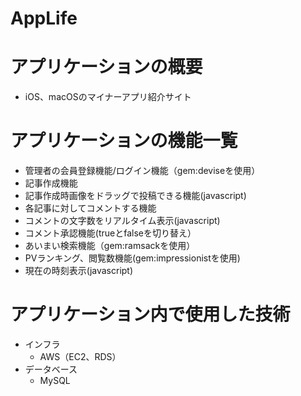 # AppLife

# アプリケーションの概要
- iOS、macOSのマイナーアプリ紹介サイト

# アプリケーションの機能一覧
- 管理者の会員登録機能/ログイン機能（gem:deviseを使用）
- 記事作成機能
- 記事作成時画像をドラッグで投稿できる機能(javascript)
- 各記事に対してコメントする機能
- コメントの文字数をリアルタイム表示(javascript)
- コメント承認機能(trueとfalseを切り替え）
- あいまい検索機能（gem:ramsackを使用）
- PVランキング、閲覧数機能(gem:impressionistを使用)
- 現在の時刻表示(javascript)

# アプリケーション内で使用した技術
- インフラ 
  - AWS（EC2、RDS）
- データベース 
  - MySQL
